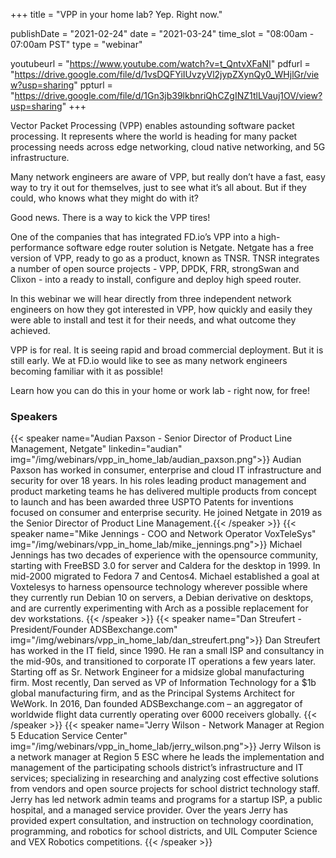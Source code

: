 +++
title = "VPP in your home lab? Yep. Right now."

publishDate = "2021-02-24"
date = "2021-03-24"
time_slot = "08:00am - 07:00am PST"
type = "webinar"

youtubeurl = "https://www.youtube.com/watch?v=t_QntvXFaNI"
pdfurl = "https://drive.google.com/file/d/1vsDQFYiIUvzyVl2jypZXynQy0_WHjlGr/view?usp=sharing"
ppturl = "https://drive.google.com/file/d/1Gn3jb39lkbnriQhCZgINZ1tlLVauj1OV/view?usp=sharing"
+++

Vector Packet Processing (VPP) enables astounding software packet processing. It represents where the world is heading for many packet processing needs across edge networking, cloud native networking, and 5G infrastructure.

Many network engineers are aware of VPP, but really don’t have a fast, easy way to try it out for themselves, just to see what it’s all about. But if they could, who knows what they might do with it?

Good news. There is a way to kick the VPP tires!

One of the companies that has integrated FD.io’s VPP into a high-performance software edge router solution is Netgate. Netgate has a free version of VPP, ready to go as a product, known as TNSR. TNSR integrates a number of open source projects - VPP, DPDK, FRR, strongSwan and Clixon - into a ready to install, configure and deploy high speed router.

In this webinar we will hear directly from three independent network engineers on how they got interested in VPP, how quickly and easily they were able to install and test it for their needs, and what outcome they achieved.

VPP is for real. It is seeing rapid and broad commercial deployment. But it is still early. We at FD.io would like to see as many network engineers becoming familiar with it as possible!

Learn how you can do this in your home or work lab - right now, for free!

### Speakers

{{< speaker name="Audian Paxson - Senior Director of Product Line Management, Netgate" linkedin="audian" img="/img/webinars/vpp_in_home_lab/audian_paxson.png">}}
Audian Paxson has worked in consumer, enterprise and cloud IT infrastructure and security for over 18 years. In his roles leading product management and product marketing teams he has delivered multiple products from concept to launch and has been awarded three USPTO Patents for inventions focused on consumer and enterprise security. He joined Netgate in 2019 as the Senior Director of Product Line Management.{{< /speaker >}}
{{< speaker name="Mike Jennings - COO and Network Operator VoxTeleSys" img="/img/webinars/vpp_in_home_lab/mike_jennings.png">}}
Michael Jennings has two decades of experience with the opensource community, starting with FreeBSD 3.0 for server and Caldera for the desktop in 1999. In mid-2000 migrated to Fedora 7 and Centos4. Michael established a goal at Voxtelesys to harness opensource technology wherever possible where they currently run Debian 10 on servers, a Debian derivative on desktops, and are currently experimenting with Arch as a possible replacement for dev workstations. 
{{< /speaker >}}
{{< speaker name="Dan Streufert - President/Founder ADSBexchange.com" img="/img/webinars/vpp_in_home_lab/dan_streufert.png">}}
Dan Streufert has worked in the IT field, since 1990. He ran a small ISP and consultancy in the mid-90s, and transitioned to corporate IT operations a few years later. Starting off as Sr. Network Engineer for a midsize global manufacturing firm.  Most recently, Dan served as VP of Information Technology for a $1b global manufacturing firm, and as the Principal Systems Architect for WeWork.  In 2016, Dan founded ADSBexchange.com – an aggregator of worldwide flight data currently operating over 6000 receivers globally.
{{< /speaker >}}
{{< speaker name="Jerry Wilson - Network Manager at Region 5 Education Service Center" img="/img/webinars/vpp_in_home_lab/jerry_wilson.png">}}
Jerry Wilson is a network manager at Region 5 ESC where he leads the implementation and management of the participating schools district’s infrastructure and IT services; specializing in researching and analyzing cost effective solutions from vendors and open source projects for school district technology staff. Jerry has led network admin teams and programs for a startup ISP, a public hospital, and a managed service provider. Over the years Jerry has provided expert consultation, and instruction on technology coordination, programming, and robotics for school districts, and UIL Computer Science and VEX Robotics competitions.
{{< /speaker >}}

